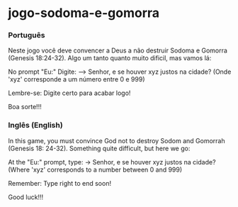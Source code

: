 # jogo-sodoma-e-gomorra
<h3>Português</h3>

Neste jogo você deve convencer a Deus a não destruir Sodoma e Gomorra (Genesis 18:24-32).
Algo um tanto quanto muito dificil, mas vamos lá:

No prompt "Eu:" Digite:
--> Senhor, e se houver xyz justos na cidade?
(Onde 'xyz' corresponde a um número entre 0 e 999)

Lembre-se: Digite certo para acabar logo!

Boa sorte!!!

<h3>Inglês (English)</h3>

In this game, you must convince God not to destroy Sodom and Gomorrah (Genesis 18: 24-32).
Something quite difficult, but here we go:

At the "Eu:" prompt, type:
-> Senhor, e se houver xyz justos na cidade?
(Where 'xyz' corresponds to a number between 0 and 999)

Remember: Type right to end soon!

Good luck!!!
